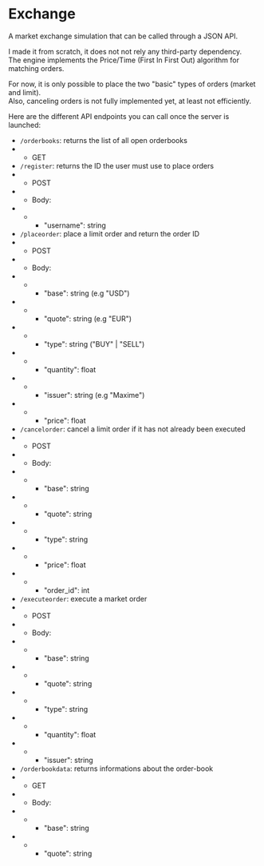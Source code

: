 # Exchange
A market exchange simulation that can be called through a JSON API.

I made it from scratch, it does not not rely any third-party dependency. \
The engine implements the Price/Time (First In First Out) algorithm for matching orders. 

For now, it is only possible to place the two "basic" types of orders (market and limit).\
Also, canceling orders is not fully implemented yet, at least not efficiently.

Here are the different API endpoints you can call once the server is launched:

- `/orderbooks`: returns the list of all open orderbooks
- - GET
- `/register`: returns the ID the user must use to place orders
- - POST
- - Body:
- - - "username": string
- `/placeorder`: place a limit order and return the order ID
- - POST
- - Body:
- - - "base": string (e.g "USD")
- - - "quote": string (e.g "EUR")
- - - "type": string ("BUY" | "SELL")
- - - "quantity": float
- - - "issuer": string (e.g "Maxime")
- - - "price": float 
- `/cancelorder`: cancel a limit order if it has not already been executed
- - POST
- - Body:
- - - "base": string 
- - - "quote": string
- - - "type": string
- - - "price": float 
- - - "order_id": int
- `/executeorder`: execute a market order
- - POST
- - Body:
- - - "base": string
- - - "quote": string 
- - - "type": string 
- - - "quantity": float
- - - "issuer": string
- `/orderbookdata`: returns informations about the order-book
- - GET
- - Body:
- - - "base": string
- - - "quote": string 